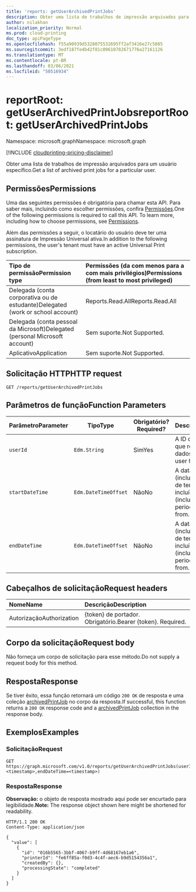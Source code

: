 ```yaml
---
title: 'reports: getUserArchivedPrintJobs'
description: Obter uma lista de trabalhos de impressão arquivados para um usuário específico.
author: nilakhan
localization_priority: Normal
ms.prod: cloud-printing
doc_type: apiPageType
ms.openlocfilehash: f55a90939d5328075532695ff2af3416e27c5085
ms.sourcegitcommit: 3edf187fe4b42f81c09610782671776a27161126
ms.translationtype: MT
ms.contentlocale: pt-BR
ms.lasthandoff: 03/06/2021
ms.locfileid: "50516934"
---
```

# <a name="reportroot-getuserarchivedprintjobs"></a><span data-ttu-id="920ca-103">reportRoot: getUserArchivedPrintJobs</span><span class="sxs-lookup"><span data-stu-id="920ca-103">reportRoot: getUserArchivedPrintJobs</span></span>
<span data-ttu-id="920ca-104">Namespace: microsoft.graph</span><span class="sxs-lookup"><span data-stu-id="920ca-104">Namespace: microsoft.graph</span></span>

[!INCLUDE [cloudprinting-pricing-disclaimer](../../includes/cloudprinting-pricing-disclaimer.md)]

<span data-ttu-id="920ca-105">Obter uma lista de trabalhos de impressão arquivados para um usuário específico.</span><span class="sxs-lookup"><span data-stu-id="920ca-105">Get a list of archived print jobs for a particular user.</span></span>

## <a name="permissions"></a><span data-ttu-id="920ca-106">Permissões</span><span class="sxs-lookup"><span data-stu-id="920ca-106">Permissions</span></span>
<span data-ttu-id="920ca-p101">Uma das seguintes permissões é obrigatória para chamar esta API. Para saber mais, incluindo como escolher permissões, confira [Permissões](/graph/permissions-reference).</span><span class="sxs-lookup"><span data-stu-id="920ca-p101">One of the following permissions is required to call this API. To learn more, including how to choose permissions, see [Permissions](/graph/permissions-reference).</span></span>

<span data-ttu-id="920ca-109">Além das permissões a seguir, o locatário do usuário deve ter uma assinatura de Impressão Universal ativa.</span><span class="sxs-lookup"><span data-stu-id="920ca-109">In addition to the following permissions, the user's tenant must have an active Universal Print subscription.</span></span>

|<span data-ttu-id="920ca-110">Tipo de permissão</span><span class="sxs-lookup"><span data-stu-id="920ca-110">Permission type</span></span> | <span data-ttu-id="920ca-111">Permissões (da com menos para a com mais privilégios)</span><span class="sxs-lookup"><span data-stu-id="920ca-111">Permissions (from least to most privileged)</span></span> |
|:---------------|:--------------------------------------------|
|<span data-ttu-id="920ca-112">Delegada (conta corporativa ou de estudante)</span><span class="sxs-lookup"><span data-stu-id="920ca-112">Delegated (work or school account)</span></span>| <span data-ttu-id="920ca-113">Reports.Read.All</span><span class="sxs-lookup"><span data-stu-id="920ca-113">Reports.Read.All</span></span> |
|<span data-ttu-id="920ca-114">Delegada (conta pessoal da Microsoft)</span><span class="sxs-lookup"><span data-stu-id="920ca-114">Delegated (personal Microsoft account)</span></span>|<span data-ttu-id="920ca-115">Sem suporte.</span><span class="sxs-lookup"><span data-stu-id="920ca-115">Not Supported.</span></span>|
|<span data-ttu-id="920ca-116">Aplicativo</span><span class="sxs-lookup"><span data-stu-id="920ca-116">Application</span></span>|<span data-ttu-id="920ca-117">Sem suporte.</span><span class="sxs-lookup"><span data-stu-id="920ca-117">Not Supported.</span></span>|

## <a name="http-request"></a><span data-ttu-id="920ca-118">Solicitação HTTP</span><span class="sxs-lookup"><span data-stu-id="920ca-118">HTTP request</span></span>

<!-- {
  "blockType": "ignored"
}
-->
``` http
GET /reports/getUserArchivedPrintJobs
```

## <a name="function-parameters"></a><span data-ttu-id="920ca-119">Parâmetros de função</span><span class="sxs-lookup"><span data-stu-id="920ca-119">Function Parameters</span></span>

| <span data-ttu-id="920ca-120">Parâmetro</span><span class="sxs-lookup"><span data-stu-id="920ca-120">Parameter</span></span>     | <span data-ttu-id="920ca-121">Tipo</span><span class="sxs-lookup"><span data-stu-id="920ca-121">Type</span></span>                 | <span data-ttu-id="920ca-122">Obrigatório?</span><span class="sxs-lookup"><span data-stu-id="920ca-122">Required?</span></span> | <span data-ttu-id="920ca-123">Descrição</span><span class="sxs-lookup"><span data-stu-id="920ca-123">Description</span></span>                                                          |
|---------------|----------------------|-----------|----------------------------------------------------------------------|
| `userId`      | `Edm.String`         | <span data-ttu-id="920ca-124">Sim</span><span class="sxs-lookup"><span data-stu-id="920ca-124">Yes</span></span>       | <span data-ttu-id="920ca-125">A ID do usuário para o que retornar dados.</span><span class="sxs-lookup"><span data-stu-id="920ca-125">The ID of the user to return data for.</span></span>                               |
| `startDateTime` | `Edm.DateTimeOffset` | <span data-ttu-id="920ca-126">Não</span><span class="sxs-lookup"><span data-stu-id="920ca-126">No</span></span>        | <span data-ttu-id="920ca-127">A data de início (inclusive) do período de tempo a ser incluído.</span><span class="sxs-lookup"><span data-stu-id="920ca-127">The start date (inclusive) for the time period to include data from.</span></span> |
| `endDateTime`   | `Edm.DateTimeOffset` | <span data-ttu-id="920ca-128">Não</span><span class="sxs-lookup"><span data-stu-id="920ca-128">No</span></span>        | <span data-ttu-id="920ca-129">A data de término (inclusive) do período de tempo a ser incluído.</span><span class="sxs-lookup"><span data-stu-id="920ca-129">The end date (inclusive) for the time period to include data from.</span></span>   |

## <a name="request-headers"></a><span data-ttu-id="920ca-130">Cabeçalhos de solicitação</span><span class="sxs-lookup"><span data-stu-id="920ca-130">Request headers</span></span>
|<span data-ttu-id="920ca-131">Nome</span><span class="sxs-lookup"><span data-stu-id="920ca-131">Name</span></span>|<span data-ttu-id="920ca-132">Descrição</span><span class="sxs-lookup"><span data-stu-id="920ca-132">Description</span></span>|
|:---|:---|
|<span data-ttu-id="920ca-133">Autorização</span><span class="sxs-lookup"><span data-stu-id="920ca-133">Authorization</span></span>|<span data-ttu-id="920ca-p102">{token} de portador. Obrigatório.</span><span class="sxs-lookup"><span data-stu-id="920ca-p102">Bearer {token}. Required.</span></span>|

## <a name="request-body"></a><span data-ttu-id="920ca-136">Corpo da solicitação</span><span class="sxs-lookup"><span data-stu-id="920ca-136">Request body</span></span>
<span data-ttu-id="920ca-137">Não forneça um corpo de solicitação para esse método.</span><span class="sxs-lookup"><span data-stu-id="920ca-137">Do not supply a request body for this method.</span></span>

## <a name="response"></a><span data-ttu-id="920ca-138">Resposta</span><span class="sxs-lookup"><span data-stu-id="920ca-138">Response</span></span>

<span data-ttu-id="920ca-139">Se tiver êxito, essa função retornará um código `200 OK` de resposta e uma coleção [archivedPrintJob](../resources/archivedprintjob.md) no corpo da resposta.</span><span class="sxs-lookup"><span data-stu-id="920ca-139">If successful, this function returns a `200 OK` response code and a [archivedPrintJob](../resources/archivedprintjob.md) collection in the response body.</span></span>

## <a name="examples"></a><span data-ttu-id="920ca-140">Exemplos</span><span class="sxs-lookup"><span data-stu-id="920ca-140">Examples</span></span>

### <a name="request"></a><span data-ttu-id="920ca-141">Solicitação</span><span class="sxs-lookup"><span data-stu-id="920ca-141">Request</span></span>
<!-- {
  "blockType": "request",
  "name": "reportroot_getuserarchivedprintjobs"
}
-->
``` http
GET https://graph.microsoft.com/v1.0/reports/getUserArchivedPrintJobs(userId='{id}',startDateTime=<timestamp>,endDateTime=<timestamp>)
```

### <a name="response"></a><span data-ttu-id="920ca-142">Resposta</span><span class="sxs-lookup"><span data-stu-id="920ca-142">Response</span></span>
<span data-ttu-id="920ca-143">**Observação:** o objeto de resposta mostrado aqui pode ser encurtado para legibilidade.</span><span class="sxs-lookup"><span data-stu-id="920ca-143">**Note:** The response object shown here might be shortened for readability.</span></span>
<!-- {
  "blockType": "response",
  "truncated": true,
  "@odata.type": "Collection(microsoft.graph.archivedPrintJob)"
}
-->
``` http
HTTP/1.1 200 OK
Content-Type: application/json

{
  "value": [
    {
      "id": "016b5565-3bbf-4067-b9ff-4d68167eb1a6",
      "printerId": "fe6ff85a-f0d3-4c4f-aec6-b9d5154356a1",
      "createdBy": {},
      "processingState": "completed"
    }
  ]
}
```

